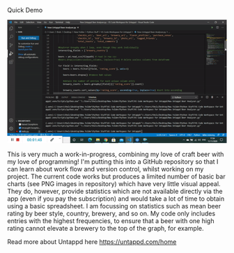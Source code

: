 Quick Demo

![](https://github.com/LucasSD/Untappd-Stats/blob/master/Beer%20Analyser%20Gif.gif)

This is very much a work-in-progress, combining my love of craft beer with my love of programming! I'm putting this into a GitHub repository so that I can learn about work flow and version control, whilst working on my project. The current code works but produces a limited number of basic bar charts (see PNG images in repository) which have very little visual appeal. They do, however, provide statistics which are not available directly via the app (even if you pay the subscription) and would take a lot of time to obtain using a basic spreadsheet. I am focussing on statistics such as mean beer rating by beer style, country, brewery, and so on. My code only includes entries with the highest frequencies, to ensure that a beer with one high rating cannot elevate a brewery to the top of the graph, for example. 

Read more about Untappd here https://untappd.com/home

